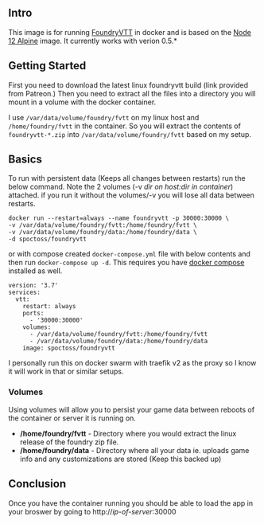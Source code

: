 ## Intro

This image is for running [FoundryVTT](https://foundryvtt.com/) in docker and is based on the [Node 12 Alpine](https://hub.docker.com/_/node/) image. It currently works with verion 0.5.*

## Getting Started

First you need to download the latest linux foundryvtt build (link provided from Patreon.) Then you need to extract all the files into a directory you will mount in a volume with the docker container.

I use `/var/data/volume/foundry/fvtt` on my linux host and `/home/foundry/fvtt` in the container. So you will extract the contents of `foundryvtt-*.zip` into `/var/data/volume/foundry/fvtt` based on my setup.

## Basics

To run with persistent data (Keeps all changes between restarts) run the below command. Note the 2 volumes (-v *dir on host:dir in container*) attached. if you run it without the volumes/-v you will lose all data between restarts.

```
docker run --restart=always --name foundryvtt -p 30000:30000 \
-v /var/data/volume/foundry/fvtt:/home/foundry/fvtt \
-v /var/data/volume/foundry/data:/home/foundry/data \
-d spoctoss/foundryvtt
```

or with compose created `docker-compose.yml` file with below contents and then run `docker-compose up -d`. This requires you have [docker compose](https://docs.docker.com/compose/install/) installed as well.


```
version: '3.7'
services:
  vtt:
    restart: always
    ports:
      - '30000:30000'
    volumes:
      - /var/data/volume/foundry/fvtt:/home/foundry/fvtt
      - /var/data/volume/foundry/data:/home/foundry/data
    image: spoctoss/foundryvtt
```

I personally run this on docker swarm with traefik v2 as the proxy so I know it will work in that or similar setups.

### Volumes

Using volumes will allow you to persist your game data between reboots of the container or server it is running on.

* **/home/foundry/fvtt** - Directory where you would extract the linux release of the foundry zip file.
* **/home/foundry/data** - Directory where all your data ie. uploads game info and any customizations are stored (Keep this backed up)

## Conclusion

Once you have the container running you should be able to load the app in your broswer by going to http://*ip-of-server*:30000
